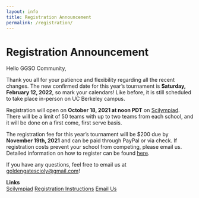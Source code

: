 ```yaml
---
layout: info
title: Registration Announcement
permalink: /registration/
---
```


# Registration Announcement

Hello GGSO Community,

Thank you all for your patience and flexibility regarding all the recent changes. The new confirmed date for this year’s tournament is <b>Saturday, February 12, 2022</b>, so mark your calendars! Like before, it is still scheduled to take place in-person on UC Berkeley campus. 

Registration will open on <B>October 18, 2021 at noon PDT</b> on <a target="_blank" href="https://scilympiad.com/golden-gate">Scilympiad</a>. There will be a limit of 50 teams with up to two teams from each school, and it will be done on a first come, first serve basis.

The registration fee for this year’s tournament will be $200 due by <b>November 19th, 2021</b> and can be paid through PayPal or via check. If registration costs prevent your school from competing, please email us. Detailed information on how to register can be found <a target="_blank" href="https://docs.google.com/document/d/1Vun-pTePFyUxUCKyUN0xzP0jaIPDmauw9mMw1If_cxE/edit?usp=sharing">here</a>. 

If you have any questions, feel free to email us at goldengatescioly@gmail.com!

**Links**
<br/>
<a class="btn btn-md btn-mid" target="_blank" href="https://scilympiad.com/golden-gate">Scilympiad</a>
<a class="btn btn-md btn-mid" target="_blank" href="https://docs.google.com/document/d/1Vun-pTePFyUxUCKyUN0xzP0jaIPDmauw9mMw1If_cxE/edit?usp=sharing">Registration Instructions</a>
<a class="btn btn-md btn-mid" target="_blank" href="mailto:goldengatescioly@gmail.com">Email Us</a>
